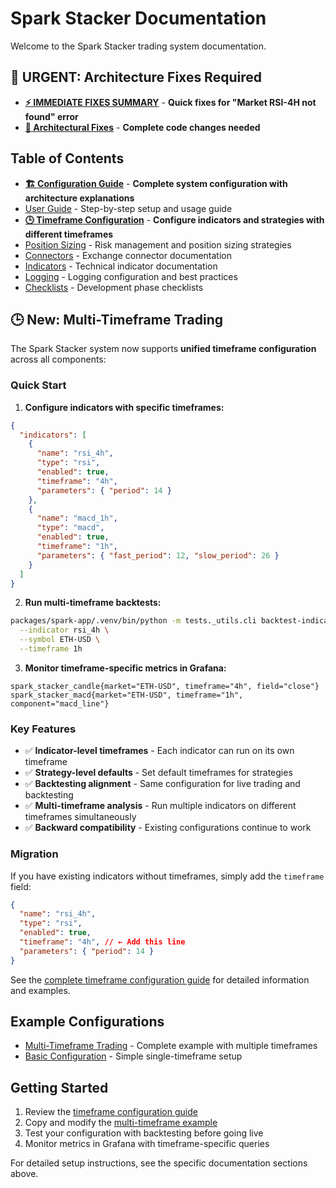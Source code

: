 # Spark Stacker Documentation

Welcome to the Spark Stacker trading system documentation.

## 🚨 **URGENT: Architecture Fixes Required**

- [**⚡ IMMEDIATE FIXES SUMMARY**](./IMMEDIATE-FIXES-SUMMARY.md) - **Quick fixes for "Market RSI-4H
  not found" error**
- [**🔧 Architectural Fixes**](./architectural-fixes.md) - **Complete code changes needed**

## Table of Contents

- [**🏗️ Configuration Guide**](./configuration.md) - **Complete system configuration with
  architecture explanations**
- [User Guide](./userguide.md) - Step-by-step setup and usage guide
- [**🕒 Timeframe Configuration**](./timeframe-configuration.md) - **Configure indicators and
  strategies with different timeframes**
- [Position Sizing](./position-sizing.md) - Risk management and position sizing strategies
- [Connectors](./connectors.md) - Exchange connector documentation
- [Indicators](./indicators.md) - Technical indicator documentation
- [Logging](./logging.md) - Logging configuration and best practices
- [Checklists](./checklists/) - Development phase checklists

## 🕒 New: Multi-Timeframe Trading

The Spark Stacker system now supports **unified timeframe configuration** across all components:

### Quick Start

1. **Configure indicators with specific timeframes:**

```json
{
  "indicators": [
    {
      "name": "rsi_4h",
      "type": "rsi",
      "enabled": true,
      "timeframe": "4h",
      "parameters": { "period": 14 }
    },
    {
      "name": "macd_1h",
      "type": "macd",
      "enabled": true,
      "timeframe": "1h",
      "parameters": { "fast_period": 12, "slow_period": 26 }
    }
  ]
}
```

2. **Run multi-timeframe backtests:**

```bash
packages/spark-app/.venv/bin/python -m tests._utils.cli backtest-indicator \
  --indicator rsi_4h \
  --symbol ETH-USD \
  --timeframe 1h
```

3. **Monitor timeframe-specific metrics in Grafana:**

```promql
spark_stacker_candle{market="ETH-USD", timeframe="4h", field="close"}
spark_stacker_macd{market="ETH-USD", timeframe="1h", component="macd_line"}
```

### Key Features

- ✅ **Indicator-level timeframes** - Each indicator can run on its own timeframe
- ✅ **Strategy-level defaults** - Set default timeframes for strategies
- ✅ **Backtesting alignment** - Same configuration for live trading and backtesting
- ✅ **Multi-timeframe analysis** - Run multiple indicators on different timeframes simultaneously
- ✅ **Backward compatibility** - Existing configurations continue to work

### Migration

If you have existing indicators without timeframes, simply add the `timeframe` field:

```json
{
  "name": "rsi_4h",
  "type": "rsi",
  "enabled": true,
  "timeframe": "4h", // ← Add this line
  "parameters": { "period": 14 }
}
```

See the [complete timeframe configuration guide](./timeframe-configuration.md) for detailed
information and examples.

## Example Configurations

- [Multi-Timeframe Trading](../examples/multi-timeframe-config.json) - Complete example with
  multiple timeframes
- [Basic Configuration](../config.json) - Simple single-timeframe setup

## Getting Started

1. Review the [timeframe configuration guide](./timeframe-configuration.md)
2. Copy and modify the [multi-timeframe example](../examples/multi-timeframe-config.json)
3. Test your configuration with backtesting before going live
4. Monitor metrics in Grafana with timeframe-specific queries

For detailed setup instructions, see the specific documentation sections above.
